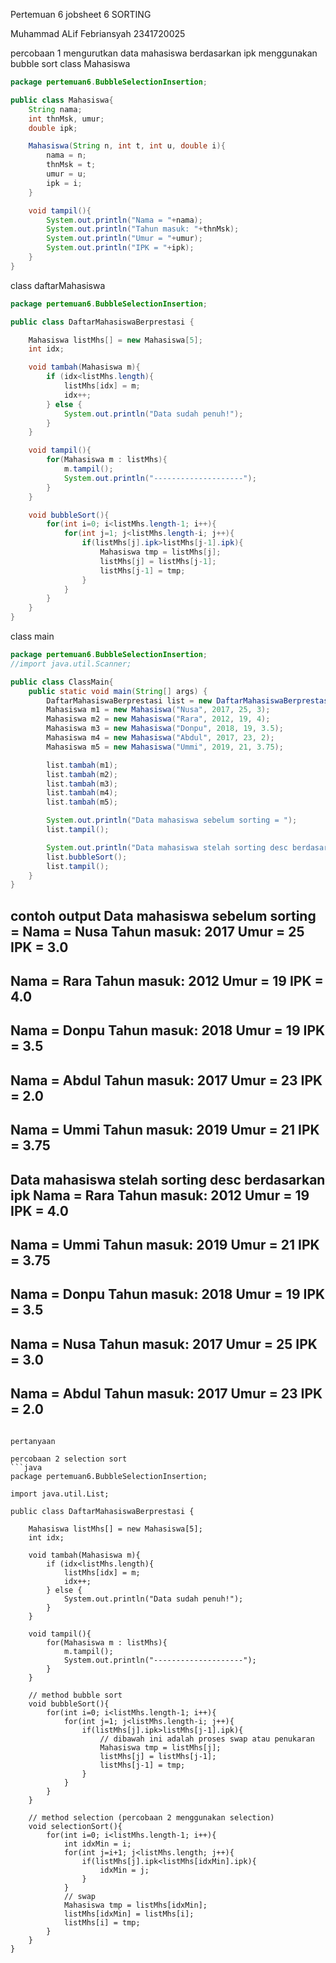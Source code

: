 Pertemuan 6 
jobsheet 6 
SORTING

Muhammad ALif Febriansyah 
2341720025

percobaan 1
mengurutkan data mahasiswa berdasarkan ipk menggunakan bubble sort
class Mahasiswa
```java
package pertemuan6.BubbleSelectionInsertion;

public class Mahasiswa{
    String nama;
    int thnMsk, umur;
    double ipk;

    Mahasiswa(String n, int t, int u, double i){
        nama = n;
        thnMsk = t;
        umur = u;
        ipk = i;
    }

    void tampil(){
        System.out.println("Nama = "+nama);
        System.out.println("Tahun masuk: "+thnMsk);
        System.out.println("Umur = "+umur);
        System.out.println("IPK = "+ipk);
    }
}
```
class daftarMahasiswa
```java
package pertemuan6.BubbleSelectionInsertion;

public class DaftarMahasiswaBerprestasi {

    Mahasiswa listMhs[] = new Mahasiswa[5];
    int idx;

    void tambah(Mahasiswa m){
        if (idx<listMhs.length){
            listMhs[idx] = m;
            idx++;
        } else {
            System.out.println("Data sudah penuh!");
        }
    }

    void tampil(){
        for(Mahasiswa m : listMhs){
            m.tampil();
            System.out.println("--------------------");
        }
    }

    void bubbleSort(){
        for(int i=0; i<listMhs.length-1; i++){
            for(int j=1; j<listMhs.length-i; j++){
                if(listMhs[j].ipk>listMhs[j-1].ipk){
                    Mahasiswa tmp = listMhs[j];
                    listMhs[j] = listMhs[j-1];
                    listMhs[j-1] = tmp;
                }
            }
        }
    }
}
```
class main
```java
package pertemuan6.BubbleSelectionInsertion;
//import java.util.Scanner;

public class ClassMain{
    public static void main(String[] args) {
        DaftarMahasiswaBerprestasi list = new DaftarMahasiswaBerprestasi();
        Mahasiswa m1 = new Mahasiswa("Nusa", 2017, 25, 3);
        Mahasiswa m2 = new Mahasiswa("Rara", 2012, 19, 4);
        Mahasiswa m3 = new Mahasiswa("Donpu", 2018, 19, 3.5);
        Mahasiswa m4 = new Mahasiswa("Abdul", 2017, 23, 2);
        Mahasiswa m5 = new Mahasiswa("Ummi", 2019, 21, 3.75);

        list.tambah(m1);
        list.tambah(m2);
        list.tambah(m3);
        list.tambah(m4);
        list.tambah(m5);

        System.out.println("Data mahasiswa sebelum sorting = ");
        list.tampil();

        System.out.println("Data mahasiswa stelah sorting desc berdasarkan ipk");
        list.bubbleSort();
        list.tampil();
    }
}
```
contoh output
Data mahasiswa sebelum sorting = 
Nama = Nusa
Tahun masuk: 2017
Umur = 25
IPK = 3.0
--------------------
Nama = Rara
Tahun masuk: 2012
Umur = 19
IPK = 4.0
--------------------
Nama = Donpu
Tahun masuk: 2018
Umur = 19
IPK = 3.5
--------------------
Nama = Abdul
Tahun masuk: 2017
Umur = 23
IPK = 2.0
--------------------
Nama = Ummi
Tahun masuk: 2019
Umur = 21
IPK = 3.75
--------------------
Data mahasiswa stelah sorting desc berdasarkan ipk
Nama = Rara
Tahun masuk: 2012
Umur = 19
IPK = 4.0
--------------------
Nama = Ummi
Tahun masuk: 2019
Umur = 21
IPK = 3.75
--------------------
Nama = Donpu
Tahun masuk: 2018
Umur = 19
IPK = 3.5
--------------------
Nama = Nusa
Tahun masuk: 2017
Umur = 25
IPK = 3.0
--------------------
Nama = Abdul
Tahun masuk: 2017
Umur = 23
IPK = 2.0
--------------------
```

pertanyaan

percobaan 2 selection sort
```java
package pertemuan6.BubbleSelectionInsertion;

import java.util.List;

public class DaftarMahasiswaBerprestasi {

    Mahasiswa listMhs[] = new Mahasiswa[5];
    int idx;

    void tambah(Mahasiswa m){
        if (idx<listMhs.length){
            listMhs[idx] = m;
            idx++;
        } else {
            System.out.println("Data sudah penuh!");
        }
    }

    void tampil(){
        for(Mahasiswa m : listMhs){
            m.tampil();
            System.out.println("--------------------");
        }
    }

    // method bubble sort
    void bubbleSort(){
        for(int i=0; i<listMhs.length-1; i++){
            for(int j=1; j<listMhs.length-i; j++){
                if(listMhs[j].ipk>listMhs[j-1].ipk){
                    // dibawah ini adalah proses swap atau penukaran
                    Mahasiswa tmp = listMhs[j];
                    listMhs[j] = listMhs[j-1];
                    listMhs[j-1] = tmp;
                }
            }
        }
    }

    // method selection (percobaan 2 menggunakan selection)
    void selectionSort(){
        for(int i=0; i<listMhs.length-1; i++){
            int idxMin = i;
            for(int j=i+1; j<listMhs.length; j++){
                if(listMhs[j].ipk<listMhs[idxMin].ipk){
                    idxMin = j;
                }
            }
            // swap
            Mahasiswa tmp = listMhs[idxMin];
            listMhs[idxMin] = listMhs[i];
            listMhs[i] = tmp;
        }
    }
}
```